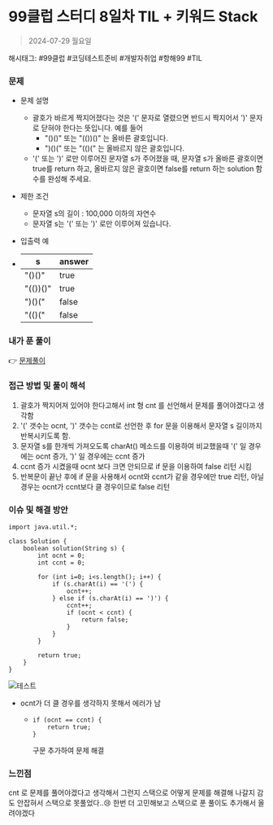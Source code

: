 # 99클럽 스터디 8일차 TIL + 키워드 Stack
> 2024-07-29 월요일

해시태그: #99클럽 #코딩테스트준비 #개발자취업 #항해99 #TIL

### 문제
+ 문제 설명
    + 괄호가 바르게 짝지어졌다는 것은 '(' 문자로 열렸으면 반드시 짝지어서 ')' 문자로 닫혀야 한다는 뜻입니다. 예를 들어
      + "()()" 또는 "(())()" 는 올바른 괄호입니다.
      + ")()(" 또는 "(()(" 는 올바르지 않은 괄호입니다.
    + '(' 또는 ')' 로만 이루어진 문자열 s가 주어졌을 때, 문자열 s가 올바른 괄호이면 true를 return 하고, 올바르지 않은 괄호이면 false를 return 하는 solution 함수를 완성해 주세요.

+ 제한 조건
    + 문자열 s의 길이 : 100,000 이하의 자연수
    + 문자열 s는 '(' 또는 ')' 로만 이루어져 있습니다.

+ 입출력 예
+ | s        | answer |
  |----------|--------|
  | "()()"   | true   |
  | "(())()" | true   |
  | ")()("   | false  |
  | "(()("   | false  |

### 내가 푼 풀이
👉 [문제풀이](https://github.com/subbangE/codingTest-study/blob/master/src/day_8/stack2.java)

### 접근 방법 및 풀이 해석
1. 괄호가 짝지어져 있어야 한다고해서 int 형 cnt 를 선언해서 문제를 풀어야겠다고 생각함
2. '(' 갯수는 ocnt, ')' 갯수는 ccnt로 선언한 후 for 문을 이용해서 문자열 s 길이까지 반복시키도록 함.
3. 문자열 s를 한개씩 가져오도록 charAt() 메소드를 이용하여 비교했을때 '(' 일 경우에는 ocnt 증가, ')' 일 경우에는 ccnt 증가
4. ccnt 증가 시켰을때 ocnt 보다 크면 안되므로 if 문을 이용하여 false 리턴 시킴
5. 반복문이 끝난 후에 if 문을 사용해서 ocnt와 ccnt가 같을 경우에만 true 리턴, 아닐 경우는 ocnt가 ccnt보다 클 경우이므로 false 리턴

### 이슈 및 해결 방안
```
import java.util.*;

class Solution {
    boolean solution(String s) {
        int ocnt = 0;
        int ccnt = 0;
        
        for (int i=0; i<s.length(); i++) {
            if (s.charAt(i) == '(') {
                ocnt++;
            } else if (s.charAt(i) == ')') {
                ccnt++;
                if (ocnt < ccnt) {
                    return false;
                }
            }
        }

        return true;
    }
}
```

![테스트](https://github.com/user-attachments/assets/7ab0b007-e0ed-4c1d-bd8d-bcf28d1bf452)
+ ocnt가 더 클 경우를 생각하지 못해서 에러가 남
  + ```
    if (ocnt == ccnt) {
        return true;
    }
    ```
    구문 추가하여 문제 해결

### 느낀점
cnt 로 문제를 풀어야겠다고 생각해서 그런지 스택으로 어떻게 문제를 해결해 나갈지 감도 안잡혀서 스택으로 못풀었다..😢 한번 더 고민해보고 스택으로 푼 풀이도 추가해서 올려야겠다

